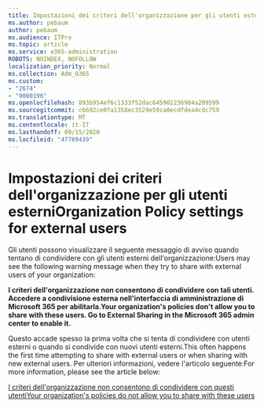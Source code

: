 ```yaml
---
title: Impostazioni dei criteri dell'organizzazione per gli utenti esterni
ms.author: pebaum
author: pebaum
ms.audience: ITPro
ms.topic: article
ms.service: o365-administration
ROBOTS: NOINDEX, NOFOLLOW
localization_priority: Normal
ms.collection: Adm_O365
ms.custom:
- "2674"
- "9000196"
ms.openlocfilehash: 893b954ef6c1333f52dac645902236984a209599
ms.sourcegitcommit: c6692ce0fa1358ec3529e59ca0ecdfdea4cdc759
ms.translationtype: MT
ms.contentlocale: it-IT
ms.lasthandoff: 09/15/2020
ms.locfileid: "47769439"
---
```

# <a name="organization-policy-settings-for-external-users"></a><span data-ttu-id="ff1b3-102">Impostazioni dei criteri dell'organizzazione per gli utenti esterni</span><span class="sxs-lookup"><span data-stu-id="ff1b3-102">Organization Policy settings for external users</span></span>

<span data-ttu-id="ff1b3-103">Gli utenti possono visualizzare il seguente messaggio di avviso quando tentano di condividere con gli utenti esterni dell'organizzazione:</span><span class="sxs-lookup"><span data-stu-id="ff1b3-103">Users may see the following warning message when they try to share with external users of your organization:</span></span> 

   <span data-ttu-id="ff1b3-104">**I criteri dell'organizzazione non consentono di condividere con tali utenti. Accedere a condivisione esterna nell'interfaccia di amministrazione di Microsoft 365 per abilitarla.**</span><span class="sxs-lookup"><span data-stu-id="ff1b3-104">**Your organization's policies don't allow you to share with these users. Go to External Sharing in the Microsoft 365 admin center to enable it.**</span></span> 

<span data-ttu-id="ff1b3-105">Questo accade spesso la prima volta che si tenta di condividere con utenti esterni o quando si condivide con nuovi utenti esterni.</span><span class="sxs-lookup"><span data-stu-id="ff1b3-105">This often happens the first time attempting to share with external users or when sharing with new external users.</span></span> <span data-ttu-id="ff1b3-106">Per ulteriori informazioni, vedere l'articolo seguente:</span><span class="sxs-lookup"><span data-stu-id="ff1b3-106">For more information, please see the article below:</span></span>

[<span data-ttu-id="ff1b3-107">I criteri dell'organizzazione non consentono di condividere con questi utenti</span><span class="sxs-lookup"><span data-stu-id="ff1b3-107">Your organization's policies do not allow you to share with these users</span></span>](https://docs.microsoft.com/sharepoint/support/administration/organization-policies-do-not-allow-you-to-share-with-users-error)






